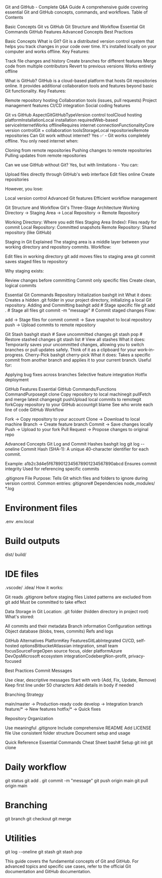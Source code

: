 Git and GitHub - Complete Q&A Guide
A comprehensive guide covering essential Git and GitHub concepts, commands, and workflows.
Table of Contents

Basic Concepts
Git vs GitHub
Git Structure and Workflow
Essential Git Commands
GitHub Features
Advanced Concepts
Best Practices


Basic Concepts
What is Git?
Git is a distributed version control system that helps you track changes in your code over time. It's installed locally on your computer and works offline.
Key Features:

Track file changes and history
Create branches for different features
Merge code from multiple contributors
Revert to previous versions
Works entirely offline

What is GitHub?
GitHub is a cloud-based platform that hosts Git repositories online. It provides additional collaboration tools and features beyond basic Git functionality.
Key Features:

Remote repository hosting
Collaboration tools (issues, pull requests)
Project management features
CI/CD integration
Social coding features


Git vs GitHub
AspectGitGitHubTypeVersion control toolCloud hosting platformInstallationLocal installation requiredWeb-based serviceInternetWorks offlineRequires internet connectionFunctionalityCore version controlGit + collaboration toolsStorageLocal repositoriesRemote repositories
Can Git work without internet?
Yes ✅ - Git works completely offline. You only need internet when:

Cloning from remote repositories
Pushing changes to remote repositories
Pulling updates from remote repositories

Can we use GitHub without Git?
Yes, but with limitations - You can:

Upload files directly through GitHub's web interface
Edit files online
Create repositories

However, you lose:

Local version control
Advanced Git features
Efficient workflow management


Git Structure and Workflow
Git's Three-Stage Architecture
Working Directory → Staging Area → Local Repository → Remote Repository

Working Directory: Where you edit files
Staging Area (Index): Files ready for commit
Local Repository: Committed snapshots
Remote Repository: Shared repository (like GitHub)

Staging in Git Explained
The staging area is a middle layer between your working directory and repository commits.
Workflow:

Edit files in working directory
git add moves files to staging area
git commit saves staged files to repository

Why staging exists:

Review changes before committing
Commit only specific files
Create clean, logical commits


Essential Git Commands
Repository Initialization
bashgit init
What it does: Creates a hidden .git folder in your project directory, initializing a local Git repository.
Adding and Committing
bashgit add <filename>     # Stage specific file
git add .              # Stage all files
git commit -m "message" # Commit staged changes
Flow:

add → Stage files for commit
commit → Save snapshot to local repository
push → Upload commits to remote repository

Git Stash
bashgit stash              # Save uncommitted changes
git stash pop          # Restore stashed changes
git stash list         # View all stashes
What it does: Temporarily saves your uncommitted changes, allowing you to switch branches or pull updates safely. Think of it as a clipboard for your work-in-progress.
Cherry-Pick
bashgit cherry-pick <commit-hash>
What it does: Takes a specific commit from another branch and applies it to your current branch. Useful for:

Applying bug fixes across branches
Selective feature integration
Hotfix deployment


GitHub Features
Essential GitHub Commands/Functions
CommandPurposegit clone <url>Copy repository to local machinegit pullFetch and merge latest changesgit pushUpload local commits to remotegit forkCopy repository to your GitHub accountgit blame <file>See who wrote each line of code
GitHub Workflow

Fork → Copy repository to your account
Clone → Download to local machine
Branch → Create feature branch
Commit → Save changes locally
Push → Upload to your fork
Pull Request → Propose changes to original repo


Advanced Concepts
Git Log and Commit Hashes
bashgit log
git log --oneline
Commit Hash (SHA-1): A unique 40-character identifier for each commit.

Example: a1b2c3d4e5f6789012345678901234567890abcd
Ensures commit integrity
Used for referencing specific commits

.gitignore File
Purpose: Tells Git which files and folders to ignore during version control.
Common entries:
gitignore# Dependencies
node_modules/
*.log

# Environment files
.env
.env.local

# Build outputs
dist/
build/

# IDE files
.vscode/
.idea/
How it works:

Git reads .gitignore before staging files
Listed patterns are excluded from git add
Must be committed to take effect

Data Storage in Git
Location: .git folder (hidden directory in project root)
What's stored:

All commits and their metadata
Branch information
Configuration settings
Object database (blobs, trees, commits)
Refs and logs


GitHub Alternatives
PlatformKey FeaturesGitLabIntegrated CI/CD, self-hosted optionsBitbucketAtlassian integration, small team focusSourceForgeOpen source focus, older platformAzure DevOpsMicrosoft ecosystem integrationCodebergNon-profit, privacy-focused

Best Practices
Commit Messages

Use clear, descriptive messages
Start with verb (Add, Fix, Update, Remove)
Keep first line under 50 characters
Add details in body if needed

Branching Strategy

main/master → Production-ready code
develop → Integration branch
feature/* → New features
hotfix/* → Quick fixes

Repository Organization

Use meaningful .gitignore
Include comprehensive README
Add LICENSE file
Use consistent folder structure
Document setup and usage


Quick Reference
Essential Commands Cheat Sheet
bash# Setup
git init
git clone <url>

# Daily workflow
git status
git add .
git commit -m "message"
git push origin main
git pull origin main

# Branching
git branch <name>
git checkout <branch>
git merge <branch>

# Utilities
git log --oneline
git stash
git stash pop

This guide covers the fundamental concepts of Git and GitHub. For advanced topics and specific use cases, refer to the official Git documentation and GitHub documentation.